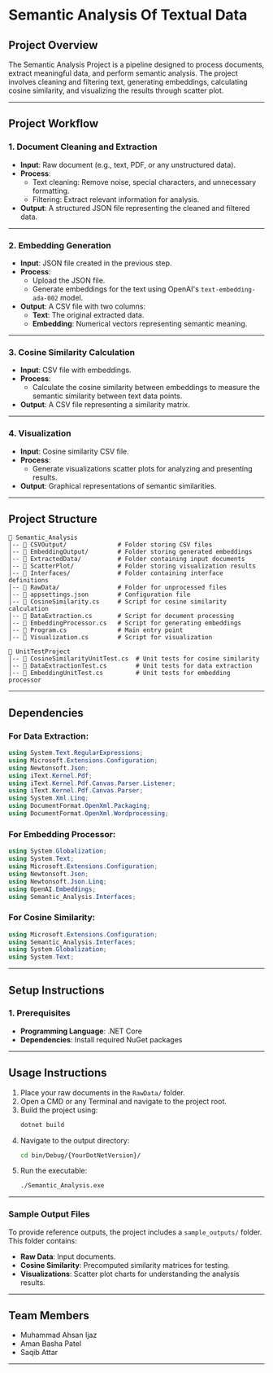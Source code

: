 
# **Semantic Analysis Of Textual Data**

## **Project Overview**

The Semantic Analysis Project is a pipeline designed to process documents, extract meaningful data, and perform semantic analysis. The project involves cleaning and filtering text, generating embeddings, calculating cosine similarity, and visualizing the results through scatter plot.

---

## **Project Workflow**

### 1. **Document Cleaning and Extraction**

- **Input**: Raw document (e.g., text, PDF, or any unstructured data).
- **Process**:
  - Text cleaning: Remove noise, special characters, and unnecessary formatting.
  - Filtering: Extract relevant information for analysis.
- **Output**: A structured JSON file representing the cleaned and filtered data.

---

### 2. **Embedding Generation**

- **Input**: JSON file created in the previous step.
- **Process**:
  - Upload the JSON file.
  - Generate embeddings for the text using OpenAI's `text-embedding-ada-002` model.
- **Output**: A CSV file with two columns:
  - **Text**: The original extracted data.
  - **Embedding**: Numerical vectors representing semantic meaning.

---

### 3. **Cosine Similarity Calculation**

- **Input**: CSV file with embeddings.
- **Process**:
  - Calculate the cosine similarity between embeddings to measure the semantic similarity between text data points.
- **Output**: A CSV file representing a similarity matrix.

---

### 4. **Visualization**

- **Input**: Cosine similarity CSV file.
- **Process**:
  - Generate visualizations scatter plots for analyzing and presenting results.
- **Output**: Graphical representations of semantic similarities.

---

## **Project Structure**

```
📂 Semantic_Analysis
│-- 📂 CSVOutput/              # Folder storing CSV files
│-- 📂 EmbeddingOutput/        # Folder storing generated embeddings
│-- 📂 ExtractedData/          # Folder containing input documents
│-- 📂 ScatterPlot/            # Folder storing visualization results
│-- 📂 Interfaces/             # Folder containing interface definitions
│-- 📂 RawData/                # Folder for unprocessed files
│-- 📜 appsettings.json        # Configuration file
│-- 📜 CosineSimilarity.cs     # Script for cosine similarity calculation
│-- 📜 DataExtraction.cs       # Script for document processing
│-- 📜 EmbeddingProcessor.cs   # Script for generating embeddings
│-- 📜 Program.cs              # Main entry point
│-- 📜 Visualization.cs        # Script for visualization

📂 UnitTestProject
│-- 📜 CosineSimilarityUnitTest.cs  # Unit tests for cosine similarity
│-- 📜 DataExtractionTest.cs        # Unit tests for data extraction
│-- 📜 EmbeddingUnitTest.cs         # Unit tests for embedding processor
```

---

## **Dependencies**

### **For Data Extraction:**

```csharp
using System.Text.RegularExpressions;
using Microsoft.Extensions.Configuration;
using Newtonsoft.Json;
using iText.Kernel.Pdf;
using iText.Kernel.Pdf.Canvas.Parser.Listener;
using iText.Kernel.Pdf.Canvas.Parser;
using System.Xml.Linq;
using DocumentFormat.OpenXml.Packaging;
using DocumentFormat.OpenXml.Wordprocessing;

```

### **For Embedding Processor:**

```csharp
using System.Globalization;
using System.Text;
using Microsoft.Extensions.Configuration;
using Newtonsoft.Json;
using Newtonsoft.Json.Linq;
using OpenAI.Embeddings;
using Semantic_Analysis.Interfaces;
```

### **For Cosine Similarity:**

```csharp
using Microsoft.Extensions.Configuration;
using Semantic_Analysis.Interfaces;
using System.Globalization;
using System.Text;
```

---

## **Setup Instructions**

### 1. **Prerequisites**

- **Programming Language**: .NET Core
- **Dependencies**: Install required NuGet packages

---

## **Usage Instructions**

1. Place your raw documents in the `RawData/` folder.  
2. Open a CMD or any Terminal and navigate to the project root.  
3. Build the project using:  
   ```sh
   dotnet build
4. Navigate to the output directory:
   ```sh
   cd bin/Debug/{YourDotNetVersion}/
5. Run the executable:
   ```sh
   ./Semantic_Analysis.exe
---

### Sample Output Files  

To provide reference outputs, the project includes a `sample_outputs/` folder.  
This folder contains:  
- **Raw Data**: Input documents.  
- **Cosine Similarity**: Precomputed similarity matrices for testing.  
- **Visualizations**: Scatter plot charts for understanding the analysis results.
---

## **Team Members**

-  Muhammad Ahsan Ijaz
-  Aman Basha Patel
-  Saqib Attar

---
